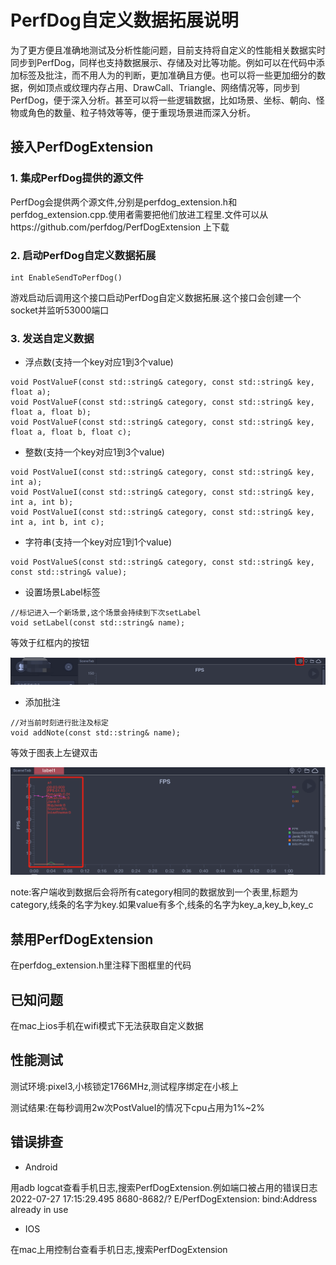 # PerfDog自定义数据拓展说明

为了更方便且准确地测试及分析性能问题，目前支持将自定义的性能相关数据实时同步到PerfDog，同样也支持数据展示、存储及对比等功能。例如可以在代码中添加标签及批注，而不用人为的判断，更加准确且方便。也可以将一些更加细分的数据，例如顶点或纹理内存占用、DrawCall、Triangle、网络情况等，同步到PerfDog，便于深入分析。甚至可以将一些逻辑数据，比如场景、坐标、朝向、怪物或角色的数量、粒子特效等等，便于重现场景进而深入分析。

## 接入PerfDogExtension

### 1. 集成PerfDog提供的源文件

PerfDog会提供两个源文件,分别是perfdog_extension.h和perfdog_extension.cpp.使用者需要把他们放进工程里.文件可以从https://github.com/perfdog/PerfDogExtension 上下载

### 2. 启动PerfDog自定义数据拓展

```
int EnableSendToPerfDog()
```

游戏启动后调用这个接口启动PerfDog自定义数据拓展.这个接口会创建一个socket并监听53000端口

### 3. 发送自定义数据

- 浮点数(支持一个key对应1到3个value)
```
void PostValueF(const std::string& category, const std::string& key, float a);
void PostValueF(const std::string& category, const std::string& key, float a, float b);
void PostValueF(const std::string& category, const std::string& key, float a, float b, float c);
```

- 整数(支持一个key对应1到3个value)
```
void PostValueI(const std::string& category, const std::string& key, int a);
void PostValueI(const std::string& category, const std::string& key, int a, int b);
void PostValueI(const std::string& category, const std::string& key, int a, int b, int c);
```

- 字符串(支持一个key对应1到1个value)
```
void PostValueS(const std::string& category, const std::string& key, const std::string& value);
```

- 设置场景Label标签

```
//标记进入一个新场景,这个场景会持续到下次setLabel
void setLabel(const std::string& name);
```

等效于红框内的按钮

![](https://github.com/perfdog/PerfDogExtension/raw/master/img/img1.png)

- 添加批注

```
//对当前时刻进行批注及标定
void addNote(const std::string& name);
```

等效于图表上左键双击

![](https://github.com/perfdog/PerfDogExtension/raw/master/img/img2.png)

note:客户端收到数据后会将所有category相同的数据放到一个表里,标题为category,线条的名字为key.如果value有多个,线条的名字为key_a,key_b,key_c

## 禁用PerfDogExtension

在perfdog_extension.h里注释下图框里的代码

## 已知问题

在mac上ios手机在wifi模式下无法获取自定义数据

## 性能测试

测试环境:pixel3,小核锁定1766MHz,测试程序绑定在小核上

测试结果:在每秒调用2w次PostValueI的情况下cpu占用为1%~2%

## 错误排查

- Android

用adb logcat查看手机日志,搜索PerfDogExtension.例如端口被占用的错误日志
2022-07-27 17:15:29.495 8680-8682/? E/PerfDogExtension: bind:Address already in use

- IOS

在mac上用控制台查看手机日志,搜索PerfDogExtension
